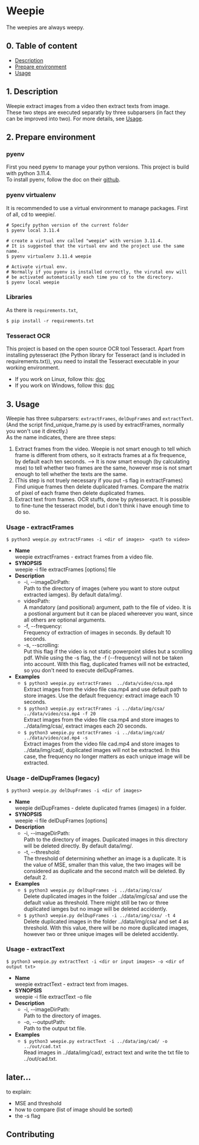 # Weepie
The weepies are always weepy.  


## 0. Table of content
- [Description](#description)
- [Prepare environment](#prepare-environment)
- [Usage](#usage)


## 1. Description
Weepie extract images from a video then extract texts from image.  
These two steps are executed separatly by three subparsers (in fact they can be improved into two). For more details, see [Usage](#usage).


## 2. Prepare environment
### pyenv
First you need pyenv to manage your python versions. This project is build with python 3.11.4.  
To install pyenv, follow the doc on their [github](https://github.com/pyenv/pyenv).

### pyenv virtualenv
It is recommended to use a virtual environment to manage packages. First of all, cd to weepie/.
```shell
# Specify python version of the current folder
$ pyenv local 3.11.4

# create a virtual env called "weepie" with version 3.11.4.
# It is suggested that the virtual env and the project use the same name.
$ pyenv virtualenv 3.11.4 weepie

# Activate virtual env.
# Normally if you pyenv is installed correctly, the virutal env will
# be activated automatically each time you cd to the directory.
$ pyenv local weepie
```

### Libraries
As there is `requirements.txt`,  
```shell
$ pip install -r requirements.txt
```

### Tesseract OCR
This project is based on the open source OCR tool Tesseract. Apart from installing pytesseract (the Python library for Tesseract (and is included in requirements.txt)), you need to install the Tesseract executable in your working environment.  
- If you work on Linux, follow this: [doc](https://tesseract-ocr.github.io/tessdoc/Installation.html)
- If you work on Windows, follow this: [doc](https://github.com/UB-Mannheim/tesseract/wiki)



## 3. Usage
Weepie has three subparsers: `extractFrames`, `delDupFrames` and `extractText`. (And the script find_unique_frame.py is used by extractFrames, normally you won't use it directly.)   
As the name indicates, there are three steps: 
1. Extract frames from the video. Weepie is not smart enough to tell which frame is different from others, so it extracts frames at a fix frequence, by default each ten seconds. --> It is now smart enough (by calculating mse) to tell whether two frames are the same, however mse is not smart enough to tell whether the texts are the same.
2. (This step is not truely necessary if you put -s flag in extractFrames) Find unique frames then delete duplicated frames. Compare the matrix of pixel of each frame then delete duplicated frames.  
3. Extract text from frames. OCR stuffs, done by pytesseract. It is possible to fine-tune the tesseract model, but i don't think i have enough time to do so.  



### Usage - extractFrames
```shell
$ python3 weepie.py extractFrames -i <dir of images>  <path to video>
```
- __Name__  
weepie extractFrames - extract frames from a video file.  
- __SYNOPSIS__  
weepie -i file extractFrames [options] file  
- __Description__  
  - -i, --imageDirPath:  
  Path to the directory of images (where you want to store output extracted iamges). By default data/img/.
  - videoPath:  
  A mandatory (and positional) argument, path to the file of video. It is a postional argument but it can be placed whereever you want, since all others are optional arguments.  
  - -f, --frequency:  
  Frequency of extraction of images in seconds. By default 10 seconds.  
  - -s, --scrolling:  
  Put this flag if the video is not static powerpoint slides but a scrolling pdf. While using the -s flag, the -f (--frequency) will not be taken into account. With this flag, duplicated frames will not be extracted, so you don't need to execute delDupFrames.   
- __Examples__  
  - `$ python3 weepie.py extractFrames  ../data/video/csa.mp4`  
  Extract images from the video file csa.mp4 and use default path to store images. Use the default frequency: extract image each 10 seconds.
  - `$ python3 weepie.py extractFrames -i ../data/img/csa/ ../data/video/csa.mp4 -f 20`  
  Extract images from the video file csa.mp4 and store images to ../data/img/csa/, extract images each 20 seconds.
  - `$ python3 weepie.py extractFrames -i ../data/img/cad/ ../data/video/cad.mp4 -s`  
  Extract images from the video file cad.mp4 and store images to ../data/img/cad/, duplicated images will not be extracted. In this case, the frequency no longer matters as each unique image will be extracted.


### Usage - delDupFrames (legacy)
```shell
$ python3 weepie.py delDupFrames -i <dir of images> 
```
- __Name__  
weepie delDupFrames - delete duplicated frames (images) in a folder.
- __SYNOPSIS__  
weepie -i file delDupFrames [options]  
- __Description__  
  - -i, --imageDirPath:  
  Path to the directory of images. Duplicated images in this directory will be deleted directly. By default data/img/.
  - -t, --threshold:  
  The threshold of determining whether an image is a duplicate. It is the value of MSE, smaller than this value, the two images will be considered as duplicate and the second match will be deleted. By default 2.
- __Examples__  
  - `$ python3 weepie.py delDupFrames -i ../data/img/csa/`  
  Delete duplicated images in the folder ../data/img/csa/ and use the default value as threshold. There might still be two or three duplicated iamges but no image will be deleted accidently.
  - `$ python3 weepie.py delDupFrames -i ../data/img/csa/ -t 4`  
  Delete duplicated images in the folder ../data/img/csa/ and set 4 as threshold. With this value, there will be no more duplicated images, however two or three unique images will be deleted accidently.


### Usage - extractText
```shell
$ python3 weepie.py extractText -i <dir or input images> -o <dir of output txt>
```
- __Name__  
weepie extractText - extract text from images.
- __SYNOPSIS__  
weepie -i file extractText -o file  
- __Description__  
  - -i, --imageDirPath:  
  Path to the directory of images.  
  - -o, --outputPath:  
  Path to the output txt file.
- __Examples__  
  - `$ python3 weepie.py extractText -i ../data/img/cad/ -o ../out/cad.txt`  
  Read images in ../data/img/cad/, extract text and write the txt file to ../out/cad.txt.  



## later...
to explain:
- MSE and threshold
- how to compare (list of image should be sorted)
- the -s flag

## Contributing